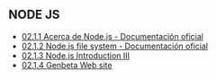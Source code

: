 ## NODE JS
* [02.1.1 Acerca de Node.js - Documentación oficial](https://nodejs.org/es/about/)
* [02.1.2 Node.js file system - Documentación oficial](https://nodejs.org/api/fs.html)
* [02.1.3 Node.js Introduction III](https://www.w3schools.com/nodejs_/nodejs_intr)
* [02.1.4 Genbeta Web site](https://www.genbeta/web_)
